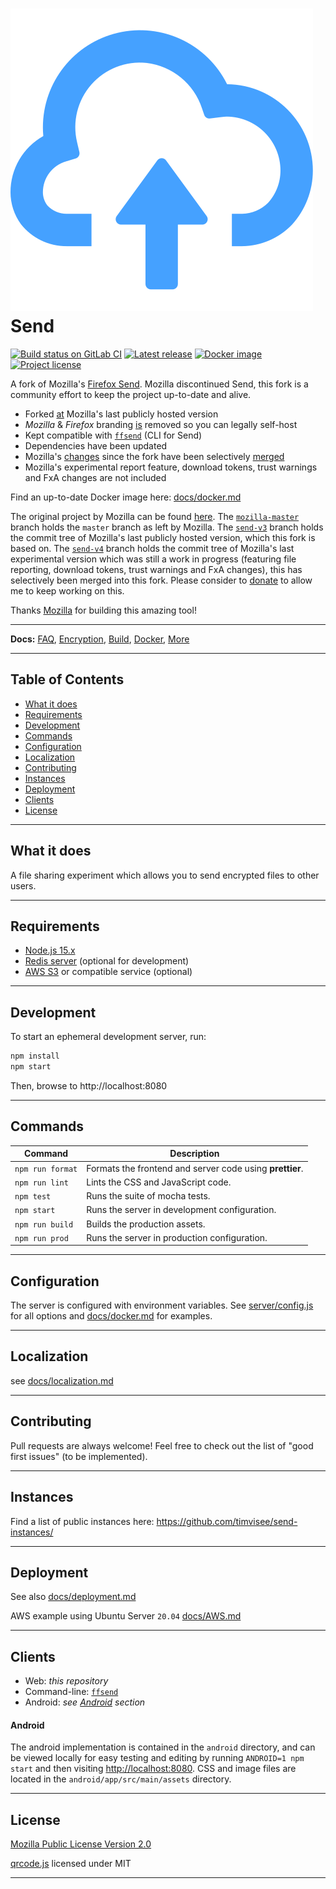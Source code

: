 # [![Send](./assets/icon.svg)](https://gitlab.com/timvisee/send/) Send

[![Build status on GitLab CI][gitlab-ci-master-badge]][gitlab-ci-link]
[![Latest release][release-badge]][release-link]
[![Docker image][docker-image-badge]][docker-image-link]
[![Project license][repo-license-badge]](LICENSE)

[docker-image-badge]: https://img.shields.io/badge/docker-latest-blue.svg
[docker-image-link]: https://gitlab.com/timvisee/send/container_registry/eyJuYW1lIjoidGltdmlzZWUvc2VuZCIsInRhZ3NfcGF0aCI6Ii90aW12aXNlZS9zZW5kL3JlZ2lzdHJ5L3JlcG9zaXRvcnkvMTQxODUwNC90YWdzP2Zvcm1hdD1qc29uIiwiaWQiOjE0MTg1MDQsImNsZWFudXBfcG9saWN5X3N0YXJ0ZWRfYXQiOm51bGx9
[gitlab-ci-link]: https://gitlab.com/timvisee/send/pipelines
[gitlab-ci-master-badge]: https://gitlab.com/timvisee/send/badges/master/pipeline.svg
[release-badge]: https://img.shields.io/github/v/tag/timvisee/send
[release-link]: https://gitlab.com/timvisee/send/-/tags
[repo-license-badge]: https://img.shields.io/github/license/timvisee/send.svg

A fork of Mozilla's [Firefox Send][mozilla-send].
Mozilla discontinued Send, this fork is a community effort to keep the project
up-to-date and alive.

- Forked [at][fork-commit] Mozilla's last publicly hosted version
- _Mozilla_ & _Firefox_ branding [is][remove-branding-pr] removed so you can legally self-host
- Kept compatible with [`ffsend`][ffsend] (CLI for Send)
- Dependencies have been updated
- Mozilla's [changes][mozilla-patches] since the fork have been selectively [merged][mozilla-patches-pr]
- Mozilla's experimental report feature, download tokens, trust warnings and FxA changes are not included

Find an up-to-date Docker image here: [docs/docker.md](docs/docker.md)

The original project by Mozilla can be found [here][mozilla-send].
The [`mozilla-master`][branch-mozilla-master] branch holds the `master` branch
as left by Mozilla.
The [`send-v3`][branch-send-v3] branch holds the commit tree of Mozilla's last
publicly hosted version, which this fork is based on.
The [`send-v4`][branch-send-v4] branch holds the commit tree of Mozilla's last
experimental version which was still a work in progress (featuring file
reporting, download tokens, trust warnings and FxA changes), this has
selectively been merged into this fork.
Please consider to [donate][donate] to allow me to keep working on this.

Thanks [Mozilla][mozilla] for building this amazing tool!

[branch-mozilla-master]: https://gitlab.com/timvisee/send/-/tree/mozilla-master
[branch-send-v3]: https://gitlab.com/timvisee/send/-/tree/send-v3
[branch-send-v4]: https://gitlab.com/timvisee/send/-/tree/send-v4
[donate]: https://timvisee.com/donate
[ffsend]: https://github.com/timvisee/ffsend
[fork-commit]: https://gitlab.com/timvisee/send/-/commit/3e9be676413a6e1baaf6a354c180e91899d10bec
[mozilla-patches-pr]: https://gitlab.com/timvisee/send/-/merge_requests/3
[mozilla-patches]: https://gitlab.com/timvisee/send/-/compare/3e9be676413a6e1baaf6a354c180e91899d10bec...mozilla-master
[mozilla-send]: https://github.com/mozilla/send
[mozilla]: https://mozilla.org/
[remove-branding-pr]: https://gitlab.com/timvisee/send/-/merge_requests/2

---

**Docs:** [FAQ](docs/faq.md), [Encryption](docs/encryption.md), [Build](docs/build.md), [Docker](docs/docker.md), [More](docs/)

---

## Table of Contents

* [What it does](#what-it-does)
* [Requirements](#requirements)
* [Development](#development)
* [Commands](#commands)
* [Configuration](#configuration)
* [Localization](#localization)
* [Contributing](#contributing)
* [Instances](#instances)
* [Deployment](#deployment)
* [Clients](#clients)
* [License](#license)

---

## What it does

A file sharing experiment which allows you to send encrypted files to other users.

---

## Requirements

- [Node.js 15.x](https://nodejs.org/)
- [Redis server](https://redis.io/) (optional for development)
- [AWS S3](https://aws.amazon.com/s3/) or compatible service (optional)

---

## Development

To start an ephemeral development server, run:

```sh
npm install
npm start
```

Then, browse to http://localhost:8080

---

## Commands

| Command          | Description |
|------------------|-------------|
| `npm run format` | Formats the frontend and server code using **prettier**.
| `npm run lint`   | Lints the CSS and JavaScript code.
| `npm test`       | Runs the suite of mocha tests.
| `npm start`      | Runs the server in development configuration.
| `npm run build`  | Builds the production assets.
| `npm run prod`   | Runs the server in production configuration.

---

## Configuration

The server is configured with environment variables. See [server/config.js](server/config.js) for all options and [docs/docker.md](docs/docker.md) for examples.

---

## Localization

see [docs/localization.md](docs/localization.md)

---

## Contributing

Pull requests are always welcome! Feel free to check out the list of "good first issues" (to be implemented).

---

## Instances

Find a list of public instances here: https://github.com/timvisee/send-instances/

---

## Deployment

See also [docs/deployment.md](docs/deployment.md)

AWS example using Ubuntu Server `20.04` [docs/AWS.md](docs/AWS.md)

---

## Clients

- Web: _this repository_
- Command-line: [`ffsend`](https://github.com/timvisee/ffsend)
- Android: _see [Android](#android) section_

#### Android

The android implementation is contained in the `android` directory,
and can be viewed locally for easy testing and editing by running `ANDROID=1 npm
start` and then visiting <http://localhost:8080>. CSS and image files are
located in the `android/app/src/main/assets` directory.

---

## License

[Mozilla Public License Version 2.0](LICENSE)

[qrcode.js](https://github.com/kazuhikoarase/qrcode-generator) licensed under MIT

---
